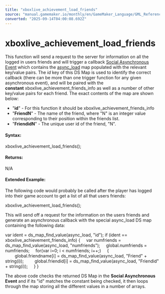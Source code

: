 ```yaml
---
title: "xboxlive_achievement_load_friends"
source: "manual.gamemaker.io/monthly/en/GameMaker_Language/GML_Reference/UWP_And_XBox_Live/Stats_And_Leaderboards/xboxlive_achievement_load_friends.htm"
converted: "2025-09-14T04:00:08.692Z"
---
```


# xboxlive\_achievement\_load\_friends

This function will send a request to the server for information on all the logged in users friends and will trigger a callback [Social Asynchronous Event](../../../../../../../The_Asset_Editors/Object_Properties/Async_Events/Social.md) which contains the [async\_load](../../../../../../../GameMaker_Language/GML_Overview/Variables/Builtin_Global_Variables/async_load.md) map populated with the relevant key/value pairs. The _id_ key of this DS Map is used to identify the correct callback (there can be more than one trigger function for any given asynchronous event), and will be paired with the **constant** xboxlive\_achievement\_friends\_info as well as a number of other key/value pairs for each friend. The exact contents of the map are shown below:

-   "**id**" - For this function it should be xboxlive\_achievement\_friends\_info
-   "**FriendN**" - The name of the friend, where "N" is an integer value corresponding to their position within the friends list.
-   "**FriendidN**" - The unique user id of the friend, "N".

#### **Syntax:**

xboxlive\_achievement\_load\_friends();

#### Returns:

N/A

#### Extended Example:

The following code would probably be called after the player has logged into their game account to get a list of all that users friends:

xboxlive\_achievement\_load\_friends();

This will send off a request for the information on the users friends and generate an asynchronous callback with the special async\_load DS map containing the following data:

var ident = ds\_map\_find\_value(async\_load, "id");
if (ident == xboxlive\_achievement\_friends\_info)
{
    var numfriends = ds\_map\_find\_value(async\_load, "numfriends");
    global.numfriends = numfriends;
    for(var i=0; i < numfriends; i++;)
    {
        global.friendname\[i\] = ds\_map\_find\_value(async\_load, "Friend" + string(i));
        global.friendid\[i\] = ds\_map\_find\_value(async\_load, "Friendid" + string(i));
    }
}

The above code checks the returned DS Map in the **Social Asynchronous Event** and if its "id" matches the constant being checked, it then loops through the map storing all the different values in a number of arrays.